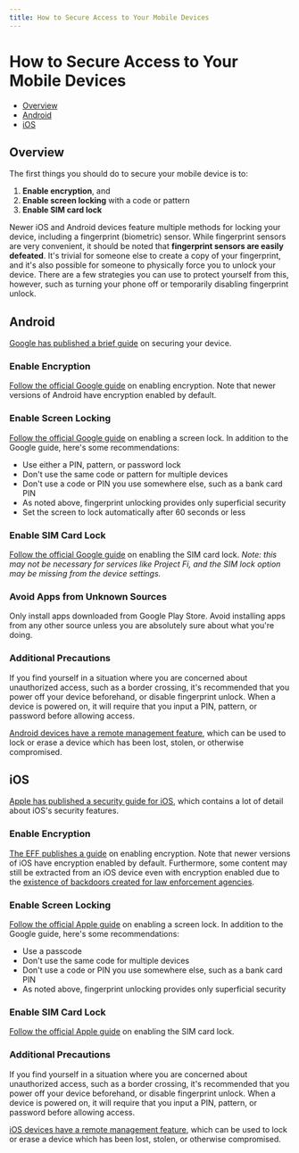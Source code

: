 ```yaml
---
title: How to Secure Access to Your Mobile Devices
---
```


# How to Secure Access to Your Mobile Devices

* [Overview](#overview)
* [Android](#Android)
* [iOS](#ios)

## Overview

The first things you should do to secure your mobile device is to:

1. **Enable encryption**, and
1. **Enable screen locking** with a code or pattern
1. **Enable SIM card lock**

Newer iOS and Android devices feature multiple methods for locking your device, including a fingerprint (biometric) sensor. While fingerprint sensors are very convenient, it should be noted that **fingerprint sensors are easily defeated**. It's trivial for someone else to create a copy of your fingerprint, and it's also possible for someone to physically force you to unlock your device. There are a few strategies you can use to protect yourself from this, however, such as turning your phone off or temporarily disabling fingerprint unlock.

## Android

[Google has published a brief guide](https://support.google.com/pixelphone/answer/6172890) on securing your device.

### Enable Encryption

[Follow the official Google guide](https://support.google.com/nexus/answer/2844831) on enabling encryption. Note that newer versions of Android have encryption enabled by default.

### Enable Screen Locking

[Follow the official Google guide](https://support.google.com/nexus/answer/2819522) on enabling a screen lock. In addition to the Google guide, here's some recommendations:

* Use either a PIN, pattern, or password lock
* Don't use the same code or pattern for multiple devices
* Don't use a code or PIN you use somewhere else, such as a bank card PIN
* As noted above, fingerprint unlocking provides only superficial security
* Set the screen to lock automatically after 60 seconds or less

### Enable SIM Card Lock

[Follow the official Google guide](https://support.google.com/android-one/answer/6174402) on enabling the SIM card lock. _Note: this may not be necessary for services like Project Fi, and the SIM lock option may be missing from the device settings._

### Avoid Apps from Unknown Sources

Only install apps downloaded from Google Play Store. Avoid installing apps from any other source unless you are absolutely sure about what you're doing. 

### Additional Precautions

If you find yourself in a situation where you are concerned about unauthorized access, such as a border crossing, it's recommended that you power off your device beforehand, or disable fingerprint unlock. When a device is powered on, it will require that you input a PIN, pattern, or password before allowing access.

[Android devices have a remote management feature](https://www.google.com/android/devicemanager), which can be used to lock or erase a device which has been lost, stolen, or otherwise compromised.

## iOS

[Apple has published a security guide for iOS](https://www.apple.com/business/docs/iOS_Security_Guide.pdf), which contains a lot of detail about iOS's security features.

### Enable Encryption

[The EFF publishes a guide](https://ssd.eff.org/en/module/how-encrypt-your-iphone) on enabling encryption. Note that newer versions of iOS have encryption enabled by default. Furthermore, some content may still be extracted from an iOS device even with encryption enabled due to the [existence of backdoors created for law enforcement agencies](https://web.archive.org/web/20140902203916/http://www.apple.com/legal/more-resources/law-enforcement/  ).

### Enable Screen Locking

[Follow the official Apple guide](https://support.apple.com/en-us/HT204060) on enabling a screen lock. In addition to the Google guide, here's some recommendations:

* Use a passcode
* Don't use the same code for multiple devices
* Don't use a code or PIN you use somewhere else, such as a bank card PIN
* As noted above, fingerprint unlocking provides only superficial security

### Enable SIM Card Lock

[Follow the official Apple guide](https://support.apple.com/en-us/HT201529) on enabling the SIM card lock.

### Additional Precautions

If you find yourself in a situation where you are concerned about unauthorized access, such as a border crossing, it's recommended that you power off your device beforehand, or disable fingerprint unlock. When a device is powered on, it will require that you input a PIN, pattern, or password before allowing access.

[iOS devices have a remote management feature](https://www.icloud.com/find), which can be used to lock or erase a device which has been lost, stolen, or otherwise compromised.

